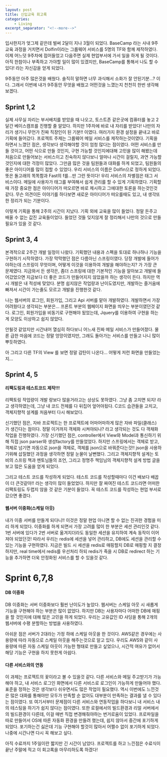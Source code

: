 ```yaml
---
layout: post
title: 신입교육 회고록
categories:
    - Living
excerpt_separator: "<!--more-->"
---
```


입사한지가 엊그제 같은데 벌써 2달이 지나 3월이 되었다. BaseCamp 라는 사내 9주 교육 과정을 거치면서 Dolfin이라는 그룹웨어 서비스를 5명의 TF와 함께 제작하였다. 이제 어느덧 9주차에 접어들었고 다음주면 실제 현업부서에 가서 일을 하게 될 것이다. 아직 한참이나 부족하고 가야할 일이 많이 있겠지만, BaseCamp를 통해서 나도 할 수 있다! 라는 자신감을 얻게 되었다.

9주동안 아주 많은것을 배웠다. 솔직히 말하면 너무 과식해서 소화가 잘 안된기분...? 이다. 그래서 이번에 내가 9주동안 무엇을 배웠고 어떤것을 느꼈는지 천천히 한번 생각해보겠다.

## Sprint 1,2

실제 사무실 자리는 부서배치를 받았을 때 나오고, 토스트존 같은곳에 컴퓨터를 놓고 2달간 베이스캠프를 진행할 줄 알았다. 하지만 1주차에 바로 내 자리를 받았다! 나만의 자리가 생기니 무언가 진짜 직장인이 된 기분!! 이였다. 여러가지 환경 설정을 끝내고 바로 기획에 들어갔다. 프로젝트 주제는 그룹웨어 메일 서비스를 제작하는것이였다. 기획을 하면서 느꼈던 점은, 생각보다 생각해야할 것이 엄청 많다는 점이였다. 어떤 서비스를 만들 것이고, 어떤 식으로 만들 것인지, 구현 가능할 것인지에대해 고민을 많이 해봤는데 처음으로 만들어보는 서비스이고 친숙하지 않다보니 얼마나 시간이 걸릴지, 과연 가능할 것인지에 대한 걱정이 많았다. 그만큼 많은 것을 팀원들과 대화를 하게 되었고, 팀원들의 좋은 아이디어를 많이 접할 수 있었다. 우리 서비스의 이름은 Dolfin으로 정하게 되었다. 뜻은 돌고래의 똑똑함과 Fast의 f를...딴 그런 뜻이다! 우리 서비스의 차별점은 태그 서비스이다. 메일에 사용자가 태그를 부여해서 쉽게 관리를 할 수 있게 기획하였다.
기획할때 가장 중요한 점은 아이디어가 떠오르면 바로 제시하고 그에대한 토론을 하는것인것 같다. 무슨 의견이든 이야기를 하다보면 새로운 아이디어가 떠오를때도 있고, 내 생각또한 정리가 되는 기분이다.

이렇게 기획을 통해 2주의 시간이 지났다.
기획 외에 교육을 많이 들었다. 정말 돈주고 배울 수 없는 값진 교육들이었다. 들었던 것들 잊지않게 잘 정리해서 나만의 것으로 만들 필요가 있을 것 같다.

## Sprint 3, 4

본격적으로 2주간 개발 일정이 나왔다. 기획했던 내용과 스펙을 토대로 하나하나 기능을 구현하기 시작하였다. 가장 막막했던 점은 다름아닌 스프링이였다. 당장 개발에 들어가야하는데 스프링이 무엇이며, 어떻게 이것을 이용하여 개발을 해야하는지? 가 가장 큰 문제였다. 지금와서 든 생각은, 좀더 스프링에 대한 기본적인 기능을 알아보고 개발에 들어갔었으면 지금보다 더 좋은 코드가 만들어지지 않았을까 하는 생각이 든다.
하지만 역시 개발은 내 적성에 맞았다. 분명 쉽지않은 작업량과 난이도였지만, 개발하는 즐거움에 빠져서 시간이 가는줄도 모르고 개발을 진행한것 같다.

나는 웹서버의 로그인, 회원가입, 그리고 Api 서버를 맡아 개발하였다. 개발하면서 가장 어려웠다고 생각되는 부분은... 프론트 부분의 웹페이지 화면을 띄우는 부분이였던것 같다. 로그인, 회원가입을 비동기로 구현해야 됬었는데, Jquery를 이용하여 구현을 하는게 모양도 이상하고 쉽지 않았다.

안될것 같았지만 시간내어 열심히 하다보니 어느새 진짜 메일 서비스가 만들어졌다. 물론 급한 마음에 코드는 정말 엉망이였지만, 그래도 돌아가는 서비스를 만들고 나니 많이 뿌듯하였다.

아 그리고 다른 TF의 View 를 보면 정말 감탄이 나온다... 어떻게 저런 화면을 만들었는지...

## Sprint 4, 5 

#### 리팩도링과 테스트코드 제작!!!
리팩토링 작업량이 개발 량보다 많을거라고는 상상도 못하였다. 그냥 좀 고치면 되지! 라고 생각하였는데, 그냥 내 코드 전체를 다 뒤집어 엎어야됬다. C코드 습관들을 고치고, 객체지향적 설계를 처음부터 다시 해보았다.

신기했던 점은, 자바 프로젝트는 한 프로젝트에 어마어마하게 많은 자바 파일(클래스) 가 생긴다는 점이다. 정말 이거까지 객체화 시켜야되나? 라고 생각되는 것도 다 객채화 작업을 진행하였다. 가장 신기했던 점은, controller에서 View와 Model과 통신하기 위해 직접 json parser와 생성factory를 만들었었다. 하지만 스프링에서는 객체로 받고, 객체로 넘기면 자동으로 json을 객체로, 객체를 json으로 바꿔준다는것!! json을 사용하기위해 삽질했던 과정을 생각하면 정말 눈물이 날뻔했다.
그리고 객체지향적 설계는 토비의 스프링 책과 멘토님들의 조언, 그리고 정명주 책임님의 객체지향적 설계 방법 글을 보고 많은 도움을 얻게 되었다.

그리고 테스트 코드를 작성하게 되었다. 테스트 코드를 작성할때마다 이건 배보다 배꼽이 더 큰것같아!! 라는 생각이 많이 들었었다. 하지만 잘 짜여진 테스트 코드라면 어떠한 리팩토링도 두렵지 않을 것 같은 기분이 들었다. 꼭 테스트 코드를 작성하는 현업 부서로 갔으면 좋겠다.

#### 웹서버 이중화(스케일 아웃)

내가 이중 서버를 만들게 되다니!! 이것은 정말 현업 아니면 할 수 없는 진귀한 경험을 미리 하게 되었다. 이중화를 하게 되면서 가장 고려를 많이 한 부분은 세션 관리인것 같다. 1번 서버에 있다가 2번 서버로 옮겨지더라도 동일한 세션을 유지하여 계속 동작이 이어져야 되었던것! 따라서 우리는 redis에 세션을 넣어 관리하고, DB에도 세션을 관리할 수 있는 기능을 구현하였다. 지금은 빌드 시 세션을 redis로 매핑할지 DB로 매핑할 지 결정하지만, real time에서 redis를 우선처리 하되 redis가 죽을 시 DB로 redirect 하는 기능을 추가하면 더욱 안정화된 서비스를 할 수 있을것 같다.

# Sprint 6,7,8

#### DB 이중화

DB 이중화는 서버 이중화보다 훨씬 난이도가 높았다. 웹서버는 스케일 아웃 시 새롭게 기능을 구현해야 하는 부분은 많이 없었다. 하지만 DB는 사용자마다 어떠한 DB에 매핑을 할 것인지에 대해 많은 고민을 하게 되었다. 우리는 고유값인 ID 샤딩을 통해 2개의 웹서버에 수평 분할하는 방법을 사용하였다. 

아쉬운 점은 서버가 2대라는 가정 하에 스케일 아웃을 한 것이다. AWS같은 경우에는 사용량에 따라 자동으로 스케일 아웃을 해주는것으로 알고 있다. 우리도 AWS와 같이 사용량에 따른 자동 스케일 아웃이 가능한 형태로 만들고 싶었으나, 시간적 여유가 없어서 해당 기능은 구현을 하지 못한게 아쉽다.


#### 다른 서비스와의 연동

이 과제는 프로젝트의 꽃이라고 볼 수 있을것 같다. 다른 서비스와 메일 주고받기가 가능해야 하고, 내 서비스 로그인 화면에서 다른 서비스로 로그인이 가능하게 만들어야 했다. 표준을 정하는 것은 생각보다 쉬우면서도 많은 작업이 필요했다. 역시 이번에도 느낀것은 많은 대화를 통해야만 모두가 만족할 순 없어도 대부분이 만족하는 결과를 낼 수 있다는 점이였다. 또 여기서부터 문제점이 다른 서비스와 연동작업을 하다보니 내 서비스 내의 테스팅을 하기가 쉽지 않다는 점이였다. 또한 로컬에서의 빌드환경과 리얼 서버에서의 빌드환경이 다른데, 이걸 매번 직접 변경해줘야하는 번거로움이 있었다. 프로파일을 따로 만들어서 OS에 따른 자동화 환경을 만들려 했는데, 쉽지 않아서 중간에 포기하게 되었다. 포기하는건 싫은데 기능 구현해야 할것이 많아서 어쩔수 없이 포기하게 되었다. 나중에 시간나면 다시 꼭 해보고 싶다.


아직 수료까지 1주일이란 짧지만 긴 시간이 남았다.
프로젝트를 하고 느낀점은 수료식이 끝난 주말에 적고 이 회고록을 마무리하도록 하겠다!